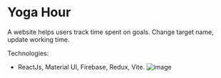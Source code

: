 # Yoga Hour

A website helps users track time spent on goals. Change target name, update working time.

Technologies:
- ReactJs, Material UI, Firebase, Redux, Vite.
![image](https://github.com/user-attachments/assets/fa77b484-afd2-42cb-9a50-56e86d5ff907)
